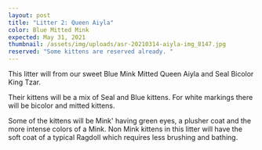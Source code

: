 ```yaml
---
layout: post
title: "Litter 2: Queen Aiyla"
color: Blue Mitted Mink
expected: May 31, 2021
thumbnail: /assets/img/uploads/asr-20210314-aiyla-img_8147.jpg
reserved: "Some kittens are reserved already. "
---
```

This litter will from our sweet Blue Mink Mitted Queen Aiyla and Seal Bicolor King Tzar.

Their kittens will be a mix of Seal and Blue kittens. For white markings there will be bicolor and mitted kittens.

 Some of the kittens will be Mink' having green eyes,  a plusher coat and the more intense colors of a Mink. Non Mink kittens in this litter will have the soft coat of a typical Ragdoll which requires less brushing and bathing.